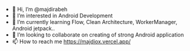 - 👋 Hi, I’m @majdirabeh
- 👀 I’m interested in Android Development
- 🌱 I’m currently learning Flow, Clean Architecture, WorkerManager, Android jetpack..
- 💞️ I’m looking to collaborate on creating of strong Android application
- 📫 How to reach me https://majdiox.vercel.app/

<!---
majdirabeh/majdirabeh is a ✨ special ✨ repository because its `README.md` (this file) appears on your GitHub profile.
You can click the Preview link to take a look at your changes.
--->
